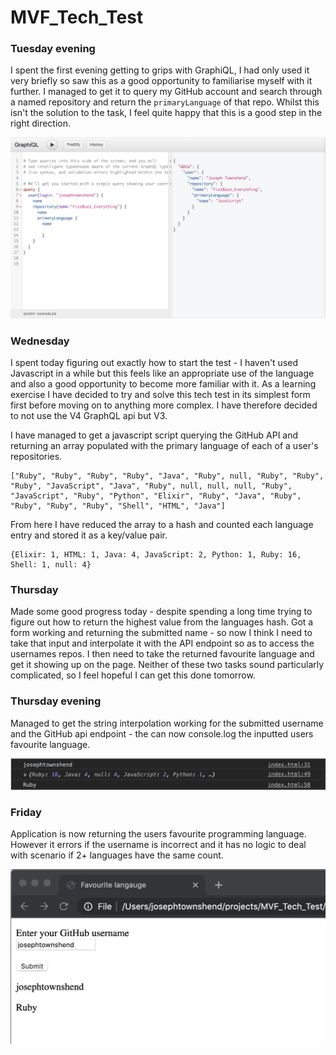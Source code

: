 # MVF_Tech_Test

### Tuesday evening

I spent the first evening getting to grips with GraphiQL, I had only used it very briefly so saw this as a good opportunity to familiarise myself with it further. I managed to get it to query my GitHub account and search through a named repository and return the `primaryLanguage` of that repo. Whilst this isn't the solution to the task, I feel quite happy that this is a good step in the right direction.

![screenshot of GraphiQL query](https://github.com/josephtownshend/MVF_Tech_Test/blob/master/images/Screenshot_1.jpg)

### Wednesday

I spent today figuring out exactly how to start the test - I haven't used Javascript in a while but this feels like an appropriate use of the language and also a good opportunity to become more familiar with it. As a learning exercise I have decided to try and solve this tech test in its simplest form first before moving on to anything more complex. I have therefore decided to not use the V4 GraphQL api but V3.

I have managed to get a javascript script querying the GitHub API and returning an array populated with the primary language of each of a user's repositories.

```
["Ruby", "Ruby", "Ruby", "Ruby", "Java", "Ruby", null, "Ruby", "Ruby", "Ruby", "JavaScript", "Java", "Ruby", null, null, null, "Ruby", "JavaScript", "Ruby", "Python", "Elixir", "Ruby", "Java", "Ruby", "Ruby", "Ruby", "Ruby", "Shell", "HTML", "Java"]
```

From here I have reduced the array to a hash and counted each language entry and stored it as a key/value pair.

```
{Elixir: 1, HTML: 1, Java: 4, JavaScript: 2, Python: 1, Ruby: 16, Shell: 1, null: 4}
```

### Thursday

Made some good progress today - despite spending a long time trying to figure out how to return the highest value from the languages hash. Got a form working and returning the submitted name - so now I think I need to take that input and interpolate it with the API endpoint so as to access the usernames repos. I then need to take the returned favourite language and get it showing up on the page. Neither of these two tasks sound particularly complicated, so I feel hopeful I can get this done tomorrow.

### Thursday evening

Managed to get the string interpolation working for the submitted username and the GitHub api endpoint - the can now console.log the inputted users favourite language.

![screenshot of console.log after username has been entered](https://github.com/josephtownshend/MVF_Tech_Test/blob/master/images/Screenshot_2.jpg)

### Friday

Application is now returning the users favourite programming language. However it errors if the username is incorrect and it has no logic to deal with scenario if 2+ languages have the same count.

![screenshot of page after username has been submitted](https://github.com/josephtownshend/MVF_Tech_Test/blob/master/images/Screenshot_3.jpg)
